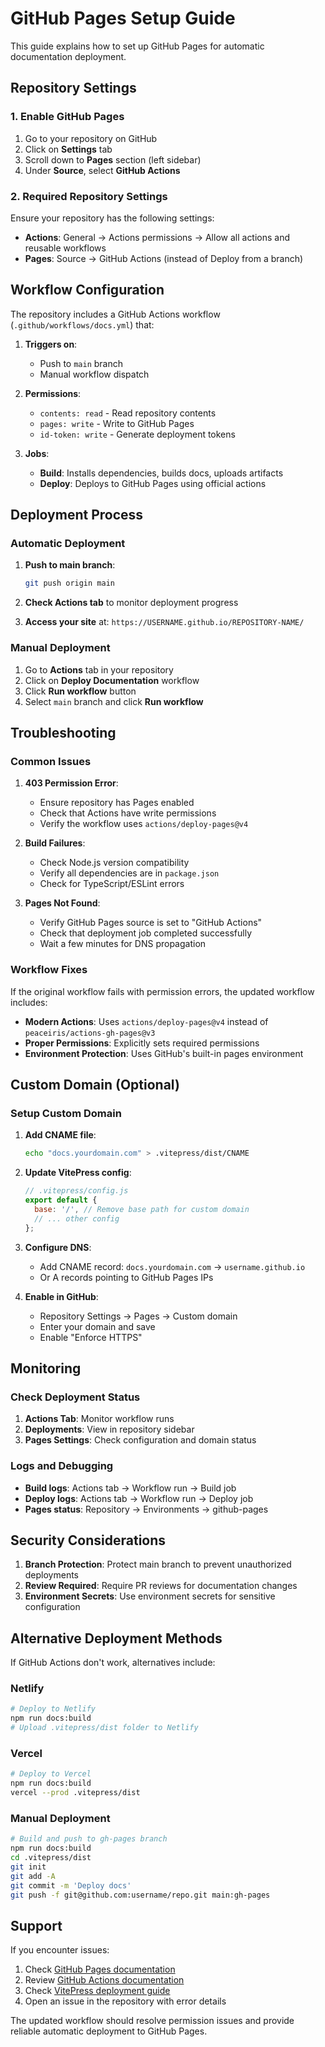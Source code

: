 # GitHub Pages Setup Guide

This guide explains how to set up GitHub Pages for automatic documentation deployment.

## Repository Settings

### 1. Enable GitHub Pages

1. Go to your repository on GitHub
2. Click on **Settings** tab
3. Scroll down to **Pages** section (left sidebar)
4. Under **Source**, select **GitHub Actions**

### 2. Required Repository Settings

Ensure your repository has the following settings:

- **Actions**: General → Actions permissions → Allow all actions and reusable workflows
- **Pages**: Source → GitHub Actions (instead of Deploy from a branch)

## Workflow Configuration

The repository includes a GitHub Actions workflow (`.github/workflows/docs.yml`) that:

1. **Triggers on**:

   - Push to `main` branch
   - Manual workflow dispatch

2. **Permissions**:

   - `contents: read` - Read repository contents
   - `pages: write` - Write to GitHub Pages
   - `id-token: write` - Generate deployment tokens

3. **Jobs**:
   - **Build**: Installs dependencies, builds docs, uploads artifacts
   - **Deploy**: Deploys to GitHub Pages using official actions

## Deployment Process

### Automatic Deployment

1. **Push to main branch**:

   ```bash
   git push origin main
   ```

2. **Check Actions tab** to monitor deployment progress

3. **Access your site** at: `https://USERNAME.github.io/REPOSITORY-NAME/`

### Manual Deployment

1. Go to **Actions** tab in your repository
2. Click on **Deploy Documentation** workflow
3. Click **Run workflow** button
4. Select `main` branch and click **Run workflow**

## Troubleshooting

### Common Issues

1. **403 Permission Error**:

   - Ensure repository has Pages enabled
   - Check that Actions have write permissions
   - Verify the workflow uses `actions/deploy-pages@v4`

2. **Build Failures**:

   - Check Node.js version compatibility
   - Verify all dependencies are in `package.json`
   - Check for TypeScript/ESLint errors

3. **Pages Not Found**:
   - Verify GitHub Pages source is set to "GitHub Actions"
   - Check that deployment job completed successfully
   - Wait a few minutes for DNS propagation

### Workflow Fixes

If the original workflow fails with permission errors, the updated workflow includes:

- **Modern Actions**: Uses `actions/deploy-pages@v4` instead of `peaceiris/actions-gh-pages@v3`
- **Proper Permissions**: Explicitly sets required permissions
- **Environment Protection**: Uses GitHub's built-in pages environment

## Custom Domain (Optional)

### Setup Custom Domain

1. **Add CNAME file**:

   ```bash
   echo "docs.yourdomain.com" > .vitepress/dist/CNAME
   ```

2. **Update VitePress config**:

   ```javascript
   // .vitepress/config.js
   export default {
     base: '/', // Remove base path for custom domain
     // ... other config
   };
   ```

3. **Configure DNS**:

   - Add CNAME record: `docs.yourdomain.com` → `username.github.io`
   - Or A records pointing to GitHub Pages IPs

4. **Enable in GitHub**:
   - Repository Settings → Pages → Custom domain
   - Enter your domain and save
   - Enable "Enforce HTTPS"

## Monitoring

### Check Deployment Status

1. **Actions Tab**: Monitor workflow runs
2. **Deployments**: View in repository sidebar
3. **Pages Settings**: Check configuration and domain status

### Logs and Debugging

- **Build logs**: Actions tab → Workflow run → Build job
- **Deploy logs**: Actions tab → Workflow run → Deploy job
- **Pages status**: Repository → Environments → github-pages

## Security Considerations

1. **Branch Protection**: Protect main branch to prevent unauthorized deployments
2. **Review Required**: Require PR reviews for documentation changes
3. **Environment Secrets**: Use environment secrets for sensitive configuration

## Alternative Deployment Methods

If GitHub Actions don't work, alternatives include:

### Netlify

```bash
# Deploy to Netlify
npm run docs:build
# Upload .vitepress/dist folder to Netlify
```

### Vercel

```bash
# Deploy to Vercel
npm run docs:build
vercel --prod .vitepress/dist
```

### Manual Deployment

```bash
# Build and push to gh-pages branch
npm run docs:build
cd .vitepress/dist
git init
git add -A
git commit -m 'Deploy docs'
git push -f git@github.com:username/repo.git main:gh-pages
```

## Support

If you encounter issues:

1. Check [GitHub Pages documentation](https://docs.github.com/en/pages)
2. Review [GitHub Actions documentation](https://docs.github.com/en/actions)
3. Check [VitePress deployment guide](https://vitepress.dev/guide/deploy)
4. Open an issue in the repository with error details

The updated workflow should resolve permission issues and provide reliable automatic deployment to GitHub Pages.
